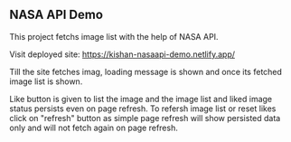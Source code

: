 ## NASA API Demo

This project fetchs image list with the help of NASA API.

Visit deployed site: https://kishan-nasaapi-demo.netlify.app/

Till the site fetches imag, loading message is shown and once its fetched image list is shown.

Like button is given to list the image and the image list and liked image status persists even on page refresh. To refersh image list or reset likes click on "refresh" button as simple page refresh will show persisted data only and will not fetch again on page refresh.
